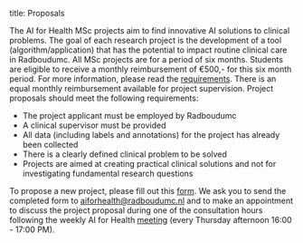 title: Proposals

The AI for Health MSc projects aim to find innovative AI solutions to clinical problems. The goal of each research project is the development of a tool (algorithm/application) that has the potential to impact routine clinical care in Radboudumc. All MSc projects are for a period of six months. Students are eligible to receive a monthly reimbursement of €500,- for this six month period. For more information, please read the [requirements](https://www.ai-for-health.nl/requirements/). There is an equal monthly reimbursement available for project supervision. Project proposals should meet the following requirements:

- The project applicant must be employed by Radboudumc
- A clinical supervisor must be provided
- All data (including labels and annotations) for the project has already been collected
- There is a clearly defined clinical problem to be solved
- Projects are aimed at creating practical clinical solutions and not for investigating fundamental research questions

To propose a new project, please fill out this [form](https://drive.google.com/file/d/1qXZgWWkHQPRmLUq7ecfEKmnFq9oWVg7T/view?usp=sharing). We ask you to send the completed form to [aiforhealth@radboudumc.nl](mailto:aiforhealth@radboudumc.nl) and to make an appointment to discuss the project proposal during one of the consultation hours following the weekly AI for Health [meeting](https://www.ai-for-health.nl/meeting/) (every Thursday afternoon 16:00 - 17:00 PM).
